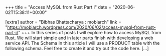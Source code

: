 +++
title = "Access MySQL from Rust Part I"
date = "2020-06-02T15:38:11+00:00"

[extra]
author = "Bibhas Bhattacharya : mobiarch"
link = "https://mobiarch.wordpress.com/2020/06/02/access-mysql-from-rust-part-i/"
+++
In this series of posts I will explore how to access MySQL from Rust. We will start simple and in later parts finish with developing a web service API. The Schema In this article I will use a PRODUCT table with the following schema. Feel free to create it and try out the code here. [&#8230;]